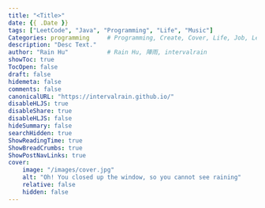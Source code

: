 ```yaml
---
title: "<Title>"
date: {{ .Date }}
tags: ["LeetCode", "Java", "Programming", "Life", "Music"]
Categories: programming     # Programming, Create, Cover, Life, Job, Leetcode, Notes
description: "Desc Text."                     
author: "Rain Hu"           # Rain Hu, 陣雨, intervalrain
showToc: true
TocOpen: false
draft: false
hidemeta: false
comments: false
canonicalURL: "https://intervalrain.github.io/"
disableHLJS: true
disableShare: true
disableHLJS: false
hideSummary: false
searchHidden: true
ShowReadingTime: true
ShowBreadCrumbs: true
ShowPostNavLinks: true
cover:
    image: "/images/cover.jpg"
    alt: "Oh! You closed up the window, so you cannot see raining"
    relative: false
    hidden: false
---
```


